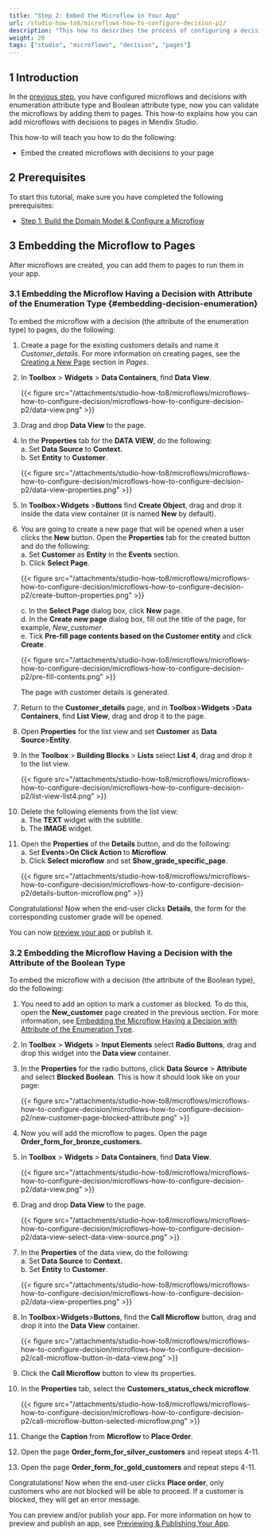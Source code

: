 ```yaml
---
title: "Step 2: Embed the Microflow in Your App"
url: /studio-how-to8/microflows-how-to-configure-decision-p2/
description: "This how to describes the process of configuring a decision in in Mendix Studio."
weight: 20
tags: ["studio", "microflows", "decision", "pages"]
---
```


## 1 Introduction 

In the [previous step](/studio-how-to8/microflows-how-to-configure-decision-p1/), you have configured microflows and decisions with enumeration attribute type and Boolean attribute type, now you can validate the microflows by adding them to pages. This how-to explains how you can add microflows with decisions to pages in Mendix Studio. 

This how-to will teach you how to do the following:

* Embed the created microflows with decisions to your page

## 2 Prerequisites 

To start this tutorial, make sure you have completed the following prerequisites:

* [Step 1: Build the Domain Model & Configure a Microflow](/studio-how-to8/microflows-how-to-configure-decision-p1/)

## 3 Embedding the Microflow to Pages   

After microflows are created, you can add them to pages to run them in your app. 

### 3.1 Embedding the Microflow Having a Decision with Attribute of the Enumeration Type {#embedding-decision-enumeration} 

To embed the microflow with a decision (the attribute of the enumeration type) to pages, do the following:

1. Create a page for the existing customers details and name it *Customer_details*. For more information on creating pages, see the [Creating a New Page](/studio8/page-editor/) section in *Pages*.
2.  In **Toolbox** > **Widgets** > **Data Containers**, find **Data View**.

    {{< figure src="/attachments/studio-how-to8/microflows/microflows-how-to-configure-decision/microflows-how-to-configure-decision-p2/data-view.png" >}}

3. Drag and drop **Data View** to the page.
4.  In the **Properties** tab for the **DATA VIEW**, do the following:<br/> 
    a. Set **Data Source** to **Context.**<br/>
    b. Set **Entity** to **Customer**.

    {{< figure src="/attachments/studio-how-to8/microflows/microflows-how-to-configure-decision/microflows-how-to-configure-decision-p2/data-view-properties.png" >}}

5. In **Toolbox**>**Widgets** >**Buttons** find **Create Object**, drag and drop it inside the data view container (it is named **New** by default).
6.  You are going to create a new page that will be opened when a user clicks the **New** button. Open the **Properties** tab for the created button and do the following:<br/>
    a. Set **Customer** as **Entity** in the **Events** section.<br/>
    b. Click **Select Page**.<br/>

    {{< figure src="/attachments/studio-how-to8/microflows/microflows-how-to-configure-decision/microflows-how-to-configure-decision-p2/create-button-properties.png" >}} <br/>

    c. In the **Select Page** dialog box, click **New** page.<br/>
    d. In the **Create new page** dialog box, fill out the title of the page, for example, *New_customer*. <br/>
    e. Tick **Pre-fill page contents based on the Customer entity** and click **Create**.

    {{< figure src="/attachments/studio-how-to8/microflows/microflows-how-to-configure-decision/microflows-how-to-configure-decision-p2/pre-fill-contents.png" >}} 

    The page with customer details is generated.
7. Return to the **Customer_details** page, and in **Toolbox**>**Widgets** >**Data Containers**, find **List View**, drag and drop it to the page.
8. Open **Properties** for the list view and set **Customer** as **Data Source**>**Entity**.
9.  In the **Toolbox** > **Building Blocks** > **Lists** select **List 4**, drag and drop it to the list view. 

    {{< figure src="/attachments/studio-how-to8/microflows/microflows-how-to-configure-decision/microflows-how-to-configure-decision-p2/list-view-list4.png" >}} 

10. Delete the following elements from the list view:<br/>
    a. The **TEXT** widget with the subtitle. <br/>
    b. The **IMAGE** widget.<br/>
11. Open the **Properties** of the **Details** button, and do the following:<br/>
    a. Set **Events**>**On Click Action** to **Microflow**.<br/>
    b. Click **Select microflow** and set **Show_grade_specific_page**.

    {{< figure src="/attachments/studio-how-to8/microflows/microflows-how-to-configure-decision/microflows-how-to-configure-decision-p2/details-button-microflow.png" >}} 

Congratulations! Now when the end-user clicks **Details**, the form for the corresponding customer grade will be opened. 

You can now [preview your app](/studio8/publishing-app/) or publish it.

### 3.2 Embedding the Microflow Having a Decision with the Attribute of the Boolean Type 

To embed the microflow with a decision (the attribute of the Boolean type), do the following:

1. You need to add an option to mark a customer as blocked. To do this, open the **New_customer** page created in the previous section. For more information, see [Embedding the Microflow Having a Decision with Attribute of the Enumeration Type](#embedding-decision-enumeration).
2. In **Toolbox** > **Widgets** > **Input Elements** select **Radio Buttons**, drag and drop this widget into the **Data view** container.
3.  In the **Properties** for the radio buttons, click **Data Source** > **Attribute** and select **Blocked Boolean**. This is how it should look like on your page: 

    {{< figure src="/attachments/studio-how-to8/microflows/microflows-how-to-configure-decision/microflows-how-to-configure-decision-p2/new-customer-page-blocked-attribute.png" >}}

4. Now you will add the microflow to pages. Open the page **Order_form_for_bronze_customers.**
5.  In **Toolbox** > **Widgets** > **Data Containers**, find **Data View**. 

    {{< figure src="/attachments/studio-how-to8/microflows/microflows-how-to-configure-decision/microflows-how-to-configure-decision-p2/data-view.png" >}}

6.  Drag and drop **Data View** to the page.

    {{< figure src="/attachments/studio-how-to8/microflows/microflows-how-to-configure-decision/microflows-how-to-configure-decision-p2/data-view-select-data-view-source.png" >}}

7.  In the **Properties** of the data view, do the following:<br/>
    a. Set **Data Source** to **Context.**<br/>
    b. Set **Entity** to **Customer**.

    {{< figure src="/attachments/studio-how-to8/microflows/microflows-how-to-configure-decision/microflows-how-to-configure-decision-p2/data-view-properties.png" >}}

8.  In **Toolbox**>**Widgets**>**Buttons**, find the **Call Microflow** button, drag and drop it into the **Data View** container. 

    {{< figure src="/attachments/studio-how-to8/microflows/microflows-how-to-configure-decision/microflows-how-to-configure-decision-p2/call-microflow-button-in-data-view.png" >}}

9. Click the **Call Microflow** button to view its properties. 
10. In the **Properties** tab, select the **Customers_status_check microflow**. 

    {{< figure src="/attachments/studio-how-to8/microflows/microflows-how-to-configure-decision/microflows-how-to-configure-decision-p2/call-microflow-button-selected-microflow.png" >}}

11. Change the **Caption** from **Microflow** to **Place Order**. 
12. Open the page **Order_form_for_silver_customers** and repeat steps 4-11.
13. Open the page **Order_form_for_gold_customers** and repeat steps 4-11.

Congratulations! Now when the end-user clicks **Place order**, only customers who are not blocked will be able to proceed. If a customer is blocked, they will get an error message. 

You can preview and/or publish your app. For more information on how to preview and publish an app, see [Previewing & Publishing Your App](/studio8/publishing-app/).
